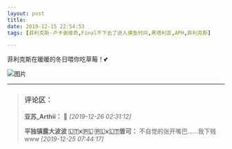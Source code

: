 ```yaml
---
layout: post
title: 
date: 2019-12-15 22:54:53
tags: [菲利克斯·卢卡谢维奇,Final不下去了进入摸鱼时间,黑塔利亚,APH,菲利克斯]

---
```

菲利克斯在暖暖的冬日喂你吃草莓！💕


![图片](./img/ang4SjhuSGNnSGJ1NTVRcENuTEpmcTA1RU9Wbm1ncnE3L1FlbVp2TURydUNMUlNVZWpUSEpnPT0.jpg)


---
> ### 评论区：
>**亚苏_Arthii：** 🍓  *[2019-12-26 02:31:12]*
>
>**平独镇露大波波 🇱🇹x🇵🇱 🇵🇱x🇱🇹皆可：** 不自觉的张开嘴巴......我下贱www  *[2019-12-25 07:44:17]*
>
>